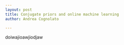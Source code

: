 ```yaml
---
layout: post
title: Conjugate priors and online machine learning
author: Andrea Cognolato

---
```

doiwajioawjiodjaw